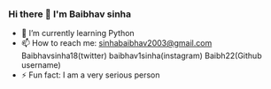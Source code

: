 ### Hi there 👋 I'm Baibhav sinha

- 🌱 I’m currently learning Python
- 📫 How to reach me: sinhabaibhav2003@gmail.com
                       Baibhavsinha18(twitter)
                       baibhav1sinha(instagram)
                       Baibh22(Github username)
- ⚡ Fun fact: I am a very serious person
